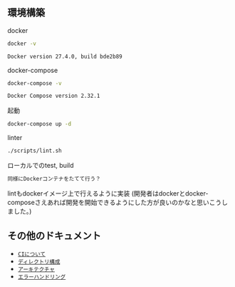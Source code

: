 ## 環境構築

docker

```sh
docker -v

Docker version 27.4.0, build bde2b89
```

docker-compose

```sh
docker-compose -v

Docker Compose version 2.32.1
```

起動

```sh
docker-compose up -d
```

linter 

```sh
./scripts/lint.sh
```

ローカルでのtest, build
```sh
同様にDockerコンテナをたてて行う？
```

lintもdockerイメージ上で行えるように実装
(開発者はdockerとdocker-composeさえあれば開発を開始できるようにした方が良いのかなと思いこうしました。)


## その他のドキュメント
- [`CIについて`](docs/ci.md)
- [`ディレクトリ構成`](docs/directory.md)
- [`アーキテクチャ`](docs/architecture.md)
- [`エラーハンドリング`](docs/error.md)
